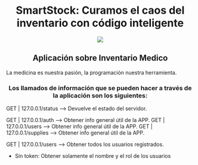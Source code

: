 <h1 align="center"> SmartStock: Curamos el caos del inventario con código inteligente </h1>

<p align="center">
  <img src="https://encrypted-tbn0.gstatic.com/images?q=tbn:ANd9GcSabLpRMgX2bOAkv2vXS4M0eJBL7nVmGyQ_eSxsN0jPBdrxBMuSHsPCH345r9KMFi8jUO8&usqp=CAU"/>
</p>

<h2 align="center"> Aplicación sobre Inventario Medico </h2>

La medicina es nuestra pasión, la programación nuestra herramienta.

<h3 align="center"> Los llamados de información que se pueden hacer a través de la aplicación son los siguientes: </h3>

GET | 127.0.0.1/status --> Devuelve el estado del servidor.

GET | 127.0.0.1/auth --> Obtener info general útil de la APP.
GET | 127.0.0.1/users --> Obtener info general útil de la APP.
GET | 127.0.0.1/supplies --> Obtener info general útil de la APP.

GET | 127.0.0.1/users --> Obtener todos los usuarios registrados.
- Sin token: Obtener solamente el nombre y el rol de los usuarios

